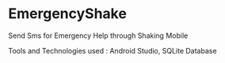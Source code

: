 # EmergencyShake

Send Sms for Emergency Help through Shaking Mobile 

Tools and Technologies used : Android Studio, SQLite Database 
